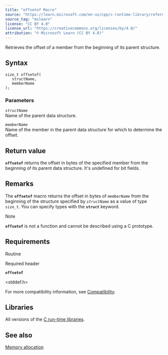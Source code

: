```yaml
---
title: "offsetof Macro"
source: "https://learn.microsoft.com/en-us/cpp/c-runtime-library/reference/offsetof-macro?view=msvc-170"
source_tag: "mslearn"
license: "CC BY 4.0"
license_url: "https://creativecommons.org/licenses/by/4.0/"
attribution: "© Microsoft Learn (CC BY 4.0)"
---
```

Retrieves the offset of a member from the beginning of its parent structure.

## Syntax

```
size_t offsetof(
   structName,
   memberName
);
```

### Parameters

_`structName`_  
Name of the parent data structure.

_`memberName`_  
Name of the member in the parent data structure for which to determine the offset.

## Return value

**`offsetof`** returns the offset in bytes of the specified member from the beginning of its parent data structure. It's undefined for bit fields.

## Remarks

The **`offsetof`** macro returns the offset in bytes of _`memberName`_ from the beginning of the structure specified by _`structName`_ as a value of type `size_t`. You can specify types with the **`struct`** keyword.

Note

**`offsetof`** is not a function and cannot be described using a C prototype.

## Requirements

Routine

Required header

**`offsetof`**

<stddef.h>

For more compatibility information, see [Compatibility](https://learn.microsoft.com/en-us/cpp/c-runtime-library/compatibility?view=msvc-170).

## Libraries

All versions of the [C run-time libraries](https://learn.microsoft.com/en-us/cpp/c-runtime-library/crt-library-features?view=msvc-170).

## See also

[Memory allocation](https://learn.microsoft.com/en-us/cpp/c-runtime-library/memory-allocation?view=msvc-170)